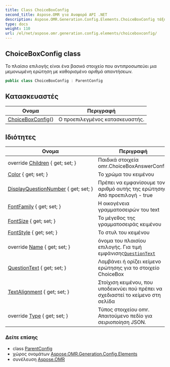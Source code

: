 ```yaml
---
title: Class ChoiceBoxConfig
second_title: Aspose.OMR για Αναφορά API .NET
description: Aspose.OMR.Generation.Config.Elements.ChoiceBoxConfig τάξη. Το πλαίσιο επιλογής είναι ένα βασικό στοιχείο που αντιπροσωπεύει μια μεμονωμένη ερώτηση με καθορισμένο αριθμό απαντήσεων.
type: docs
weight: 110
url: /el/net/aspose.omr.generation.config.elements/choiceboxconfig/
---
```

## ChoiceBoxConfig class

Το πλαίσιο επιλογής είναι ένα βασικό στοιχείο που αντιπροσωπεύει μια μεμονωμένη ερώτηση με καθορισμένο αριθμό απαντήσεων.

```csharp
public class ChoiceBoxConfig : ParentConfig
```

## Κατασκευαστές

| Ονομα | Περιγραφή |
| --- | --- |
| [ChoiceBoxConfig](choiceboxconfig/)() | Ο προεπιλεγμένος κατασκευαστής. |

## Ιδιότητες

| Ονομα | Περιγραφή |
| --- | --- |
| override [Children](../../aspose.omr.generation.config.elements/choiceboxconfig/children/) { get; set; } | Παιδικά στοιχεία omr.ChoiceBoxAnswerConfig |
| [Color](../../aspose.omr.generation.config.elements/choiceboxconfig/color/) { get; set; } | Το χρώμα του κειμένου |
| [DisplayQuestionNumber](../../aspose.omr.generation.config.elements/choiceboxconfig/displayquestionnumber/) { get; set; } | Πρέπει να εμφανίσουμε τον αριθμό αυτής της ερώτησης. Από προεπιλογή - true |
| [FontFamily](../../aspose.omr.generation.config.elements/choiceboxconfig/fontfamily/) { get; set; } | Η οικογένεια γραμματοσειρών του text |
| [FontSize](../../aspose.omr.generation.config.elements/choiceboxconfig/fontsize/) { get; set; } | Το μέγεθος της γραμματοσειράς κειμένου |
| [FontStyle](../../aspose.omr.generation.config.elements/choiceboxconfig/fontstyle/) { get; set; } | Το στυλ του κειμένου |
| override [Name](../../aspose.omr.generation.config.elements/choiceboxconfig/name/) { get; set; } | όνομα του πλαισίου επιλογής. Για τιμή εμφάνισης[`QuestionText`](./questiontext/) |
| [QuestionText](../../aspose.omr.generation.config.elements/choiceboxconfig/questiontext/) { get; set; } | Λαμβάνει ή ορίζει κείμενο ερώτησης για το στοιχείο ChoiceBox |
| [TextAlignment](../../aspose.omr.generation.config.elements/choiceboxconfig/textalignment/) { get; set; } | Στοίχιση κειμένου, που υποδεικνύει πού πρέπει να σχεδιαστεί το κείμενο στη σελίδα |
| override [Type](../../aspose.omr.generation.config.elements/choiceboxconfig/type/) { get; set; } | Τύπος στοιχείου omr. Απαιτούμενο πεδίο για σειριοποίηση JSON. |

### Δείτε επίσης

* class [ParentConfig](../../aspose.omr.generation.config/parentconfig/)
* χώρος ονομάτων [Aspose.OMR.Generation.Config.Elements](../../aspose.omr.generation.config.elements/)
* συνέλευση [Aspose.OMR](../../)


